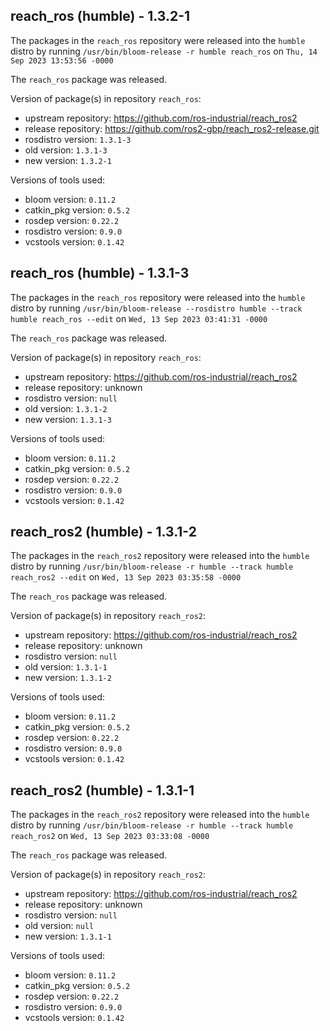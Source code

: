 ## reach_ros (humble) - 1.3.2-1

The packages in the `reach_ros` repository were released into the `humble` distro by running `/usr/bin/bloom-release -r humble reach_ros` on `Thu, 14 Sep 2023 13:53:56 -0000`

The `reach_ros` package was released.

Version of package(s) in repository `reach_ros`:

- upstream repository: https://github.com/ros-industrial/reach_ros2
- release repository: https://github.com/ros2-gbp/reach_ros2-release.git
- rosdistro version: `1.3.1-3`
- old version: `1.3.1-3`
- new version: `1.3.2-1`

Versions of tools used:

- bloom version: `0.11.2`
- catkin_pkg version: `0.5.2`
- rosdep version: `0.22.2`
- rosdistro version: `0.9.0`
- vcstools version: `0.1.42`


## reach_ros (humble) - 1.3.1-3

The packages in the `reach_ros` repository were released into the `humble` distro by running `/usr/bin/bloom-release --rosdistro humble --track humble reach_ros --edit` on `Wed, 13 Sep 2023 03:41:31 -0000`

The `reach_ros` package was released.

Version of package(s) in repository `reach_ros`:

- upstream repository: https://github.com/ros-industrial/reach_ros2
- release repository: unknown
- rosdistro version: `null`
- old version: `1.3.1-2`
- new version: `1.3.1-3`

Versions of tools used:

- bloom version: `0.11.2`
- catkin_pkg version: `0.5.2`
- rosdep version: `0.22.2`
- rosdistro version: `0.9.0`
- vcstools version: `0.1.42`


## reach_ros2 (humble) - 1.3.1-2

The packages in the `reach_ros2` repository were released into the `humble` distro by running `/usr/bin/bloom-release -r humble --track humble reach_ros2 --edit` on `Wed, 13 Sep 2023 03:35:58 -0000`

The `reach_ros` package was released.

Version of package(s) in repository `reach_ros2`:

- upstream repository: https://github.com/ros-industrial/reach_ros2
- release repository: unknown
- rosdistro version: `null`
- old version: `1.3.1-1`
- new version: `1.3.1-2`

Versions of tools used:

- bloom version: `0.11.2`
- catkin_pkg version: `0.5.2`
- rosdep version: `0.22.2`
- rosdistro version: `0.9.0`
- vcstools version: `0.1.42`


## reach_ros2 (humble) - 1.3.1-1

The packages in the `reach_ros2` repository were released into the `humble` distro by running `/usr/bin/bloom-release -r humble --track humble reach_ros2` on `Wed, 13 Sep 2023 03:33:08 -0000`

The `reach_ros` package was released.

Version of package(s) in repository `reach_ros2`:

- upstream repository: https://github.com/ros-industrial/reach_ros2
- release repository: unknown
- rosdistro version: `null`
- old version: `null`
- new version: `1.3.1-1`

Versions of tools used:

- bloom version: `0.11.2`
- catkin_pkg version: `0.5.2`
- rosdep version: `0.22.2`
- rosdistro version: `0.9.0`
- vcstools version: `0.1.42`


